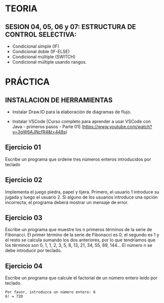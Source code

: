 # TEORIA

## SESION 04, 05, 06 y 07: ESTRUCTURA DE CONTROL SELECTIVA:
- Condicional simple (IF)
- Condicional doble (IF-ELSE)
- Condicional múltiple (SWITCH)
- Condicional múltiple usando rangos.

# PRÁCTICA

## INSTALACION DE HERRAMIENTAS 

- Instalar Draw.IO para la elaboración de diagramas de flujo.

- Instalar VSCode
[Curso completo para aprender a usar VSCode con Java - primeros pasos - Parte 01] (https://www.youtube.com/watch?v=3gW6AJNcfR4&t=448s)


## Ejercicio 01

Escribe un programa que ordene tres números enteros introducidos por teclado

## Ejercicio 02

Implementa el juego piedra, papel y tijera. Primero, el usuario 1 introduce su jugada y luego el usuario 2. Si alguno de los usuarios introduce una opción incorrecta, el programa deberá mostrar un mensaje de error.

## Ejercicio 03

Escribe un programa que muestre los n primeros términos de la serie de Fibonacci. El primer término de la serie de Fibonacci es 0, el segundo es 1 y el resto se calcula sumando los dos anteriores, por lo que tendríamos que los
términos son 0, 1, 1, 2, 3, 5, 8, 13, 21, 34, 55, 89, 144… El número n se debe introducir por teclado.

## Ejercicio 04

Escribe un programa que calcule el factorial de un número entero leído por teclado.
```Ejemplo:
Por favor, introduzca un número entero: 6
6! = 720
```